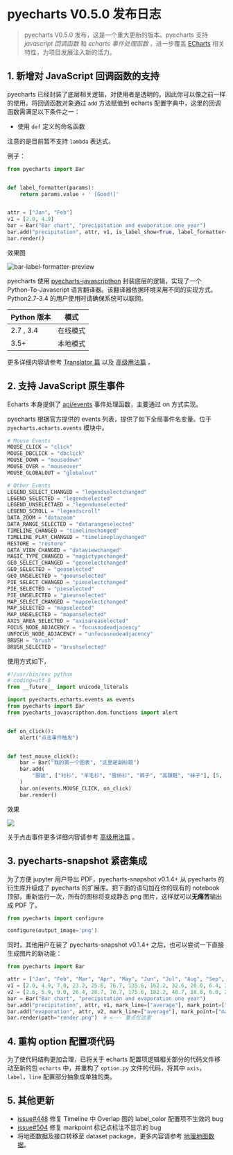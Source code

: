 # pyecharts V0.5.0 发布日志

> pyecharts V0.5.0 发布，这是一个重大更新的版本。pyecharts 支持 *javascript 回调函数* 和 *echarts 事件处理函数* ，进一步覆盖 [ECharts](http://echarts.baidu.com/) 相关特性，为项目发展注入新的活力。


## 1. 新增对 JavaScript 回调函数的支持

pyecharts 已经封装了底层相关逻辑，对使用者是透明的。因此你可以像之前一样的使用。将回调函数对象通过 `add` 方法赋值到 echarts 配置字典中，这里的回调函数需满足以下条件之一：

- 使用 `def` 定义的命名函数

注意的是目前暂不支持 `lambda` 表达式。

例子：

```python
from pyecharts import Bar


def label_formatter(params):
    return params.value + ' [Good!]'


attr = ["Jan", "Feb"]
v1 = [2.0, 4.9]
bar = Bar("Bar chart", "precipitation and evaporation one year")
bar.add("precipitation", attr, v1, is_label_show=True, label_formatter=label_formatter)
bar.render()
```

效果图

![bar-label-formatter-preview](https://user-images.githubusercontent.com/9875406/38666230-07c1aa66-3e71-11e8-9e9f-43fb7d707a64.png)

pyecharts 使用 [pyecharts-javascripthon](https://github.com/pyecharts/pyecharts-javascripthon) 封装底层的逻辑，实现了一个 Python-To-Javascript 语言翻译器。该翻译器依据环境采用不同的实现方式。 Python2.7-3.4 的用户使用时请确保系统可以联网。

| Python 版本 | 模式     |
| ----------- | -------- |
| 2.7 , 3.4   | 在线模式 |
| 3.5+        | 本地模式 |

更多详细内容请参考 [Translator 篇](zh-cn/translator) 以及 [高级用法篇](zh-cn/advanced) 。

## 2. 支持 JavaScript 原生事件

Echarts 本身提供了 [api/events](http://echarts.baidu.com/api.html#events) 事件处理函数，主要通过 on 方式实现。

pyecharts 根据官方提供的 events 列表，提供了如下全局事件名变量。位于 `pyecharts.echarts.events` 模块中。

``` python
# Mouse Events
MOUSE_CLICK = "click"
MOUSE_DBCLICK = "dbclick"
MOUSE_DOWN = "mousedown"
MOUSE_OVER = "mouseover"
MOUSE_GLOBALOUT = "globalout"

# Other Events
LEGEND_SELECT_CHANGED = "legendselectchanged"
LEGEND_SELECTED = "legendselected"
LEGEND_UNSELECTAED = "legendunselected"
LEGEND_SCROLL = "legendscroll"
DATA_ZOOM = "datazoom"
DATA_RANGE_SELECTED = "datarangeselected"
TIMELINE_CHANGED = "timelinechanged"
TIMELINE_PLAY_CHANGED = "timelineplaychanged"
RESTORE = "restore"
DATA_VIEW_CHANGED = "dataviewchanged"
MAGIC_TYPE_CHANGED = "magictypechanged"
GEO_SELECT_CHANGED = "geoselectchanged"
GEO_SELECTED = "geoselected"
GEO_UNSELECTED = "geounselected"
PIE_SELECT_CHANGED = "pieselectchanged"
PIE_SELECTED = "pieselected"
PIE_UNSELECTED = "pieunselected"
MAP_SELECT_CHANGED = "mapselectchanged"
MAP_SELECTED = "mapselected"
MAP_UNSELECTED = "mapunselected"
AXIS_AREA_SELECTED = "axisareaselected"
FOCUS_NODE_ADJACENCY = "focusnodeadjacency"
UNFOCUS_NODE_ADJACENCY = "unfocusnodeadjacency"
BRUSH = "brush"
BRUSH_SELECTED = "brushselected"
```

使用方式如下，
```python
#!/usr/bin/env python
# coding=utf-8
from __future__ import unicode_literals

import pyecharts.echarts.events as events
from pyecharts import Bar
from pyecharts_javascripthon.dom.functions import alert


def on_click():
    alert("点击事件触发")


def test_mouse_click():
    bar = Bar("我的第一个图表", "这里是副标题")
    bar.add(
        "服装", ["衬衫", "羊毛衫", "雪纺衫", "裤子", "高跟鞋", "袜子"], [5, 20, 36, 10, 75, 90]
    )
    bar.on(events.MOUSE_CLICK, on_click)
    bar.render()
```
效果

![](https://user-images.githubusercontent.com/19553554/39252189-b02b5420-48d7-11e8-9c53-6f0fb6d386c0.gif)

关于点击事件更多详细内容请参考 [高级用法篇](zh-cn/advanced) 。

## 3. pyecharts-snapshot 紧密集成

为了方便 jupyter 用户导出 PDF，pyecharts-snapshot v0.1.4+ 从 pyecharts 的衍生库升级成了 pyecharts 的扩展库。把下面的语句加在你的现有的 notebook 顶部，重新运行一次，所有的图标将变成静态 png 图片，这样就可以**无痛苦**输出成 PDF 了。

```python
from pyecharts import configure

configure(output_image='png')
```

同时，其他用户在装了 pyecharts-snapshot v0.1.4+ 之后，也可以尝试一下直接生成图片的新功能：

```python
from pyecharts import Bar

attr = ["Jan", "Feb", "Mar", "Apr", "May", "Jun", "Jul", "Aug", "Sep", "Oct", "Nov", "Dec"]
v1 = [2.0, 4.9, 7.0, 23.2, 25.6, 76.7, 135.6, 162.2, 32.6, 20.0, 6.4, 3.3]
v2 = [2.6, 5.9, 9.0, 26.4, 28.7, 70.7, 175.6, 182.2, 48.7, 18.8, 6.0, 2.3]
bar = Bar("Bar chart", "precipitation and evaporation one year")
bar.add("precipitation", attr, v1, mark_line=["average"], mark_point=["max", "min"])
bar.add("evaporation", attr, v2, mark_line=["average"], mark_point=["max", "min"])
bar.render(path="render.png")  # <--- 重点在这里
```


## 4. 重构 option 配置项代码

为了使代码结构更加合理，已将关于 echarts 配置项逻辑相关部分的代码文件移动至新的包 `echarts` 中，并重构了 `option.py` 文件的代码，将其中 `axis`，`label`，`line` 配置部分抽象成单独的类。

## 5. 其他更新

- [issue#448](https://github.com/pyecharts/pyecharts/issues/448) 修复 Timeline 中 Overlap 图的 label_color 配置项不生效的 bug
- [issue#504](https://github.com/pyecharts/pyecharts/issues/504) 修复 markpoint 标记点标注不显示的 bug
- 将地图数据及接口转移至 dataset package，更多内容请参考 [地理地图数据](zh-cn/datasets)。
